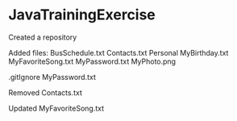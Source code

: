 # JavaTrainingExercise
 
Created a repository

Added files:
BusSchedule.txt
   Contacts.txt
   Personal
     MyBirthday.txt
     MyFavoriteSong.txt
     MyPassword.txt
     MyPhoto.png
     
.gitIgnore MyPassword.txt

Removed Contacts.txt

Updated MyFavoriteSong.txt
